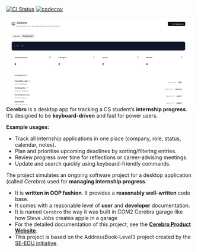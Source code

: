 [![CI Status](https://github.com/AY2526S1-CS2103T-F08a-1/tp/actions/workflows/gradle.yml/badge.svg)](https://github.com/AY2526S1-CS2103T-F08a-1/tp/actions/workflows/gradle.yml)
[![codecov](https://codecov.io/gh/AY2526S1-CS2103T-F08a-1/tp/graph/badge.svg?token=PWQSXFQV4C)](https://codecov.io/gh/AY2526S1-CS2103T-F08a-1/tp)

![Ui](docs/images/Ui.png)
**Cerebro** is a desktop app for tracking a CS student’s **internship progress**. It’s designed to be **keyboard-driven** and fast for power users.

**Example usages:** 
  - Track all internship applications in one place (company, role, status, calendar, notes).
  - Plan and prioritise upcoming deadlines by sorting/filtering entries.
  - Review progress over time for reflections or career-advising meetings.
  - Update and search quickly using keyboard-friendly commands.

The project simulates an ongoing software project for a desktop application (called _Cerebro_) used for **managing internship progress**.
  * It is **written in OOP fashion**. It provides a **reasonably well-written** code base.
  * It comes with a reasonable level of **user** and **developer** documentation.
* It is named `Cerebro` the way it was built in COM2 Cerebra garage like how Steve Jobs creates apple in a garage
* For the detailed documentation of this project, see the **[Cerebro Product Website](https://ay2526s1-cs2103t-f08a-1.github.io/tp/ )**.
* This project is based on the AddressBook-Level3 project created by the [SE-EDU initiative](https://se-education.org).


